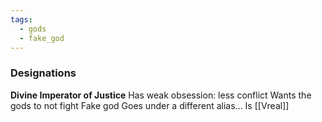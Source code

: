 ```yaml
---
tags:
  - gods
  - fake_god
---
```

### Designations
**Divine Imperator of Justice**
Has weak obsession: less conflict 
Wants the gods to not fight
Fake god
Goes under a different alias... Is [[Vreal]]